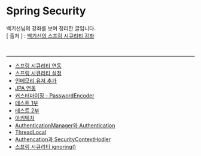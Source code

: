 Spring Security
===========
백기선님의 강좌를 보며 정리한 글입니다.   
[ 출처 ] : [백기선의 스프링 시큐리티 강좌](https://www.inflearn.com/course/%EB%B0%B1%EA%B8%B0%EC%84%A0-%EC%8A%A4%ED%94%84%EB%A7%81-%EC%8B%9C%ED%81%90%EB%A6%AC%ED%8B%B0)    

<br/>

---
* [스프링 시큐리티 연동](https://github.com/KimYoungQ/study/blob/main/spring%20Security/1_3.md)
* [스프링 시큐리티 설정](https://github.com/KimYoungQ/study/blob/main/spring%20Security/1_4.md)
* [인메모리 유저 추가](https://github.com/KimYoungQ/study/blob/main/spring%20Security/1_5.md)
* [JPA 연동](https://github.com/KimYoungQ/study/blob/main/spring%20Security/1_6.md)
* [커스터마이징 - PasswordEncoder](https://github.com/KimYoungQ/study/blob/main/spring%20Security/1_7.md)
* [테스트 1부](https://github.com/KimYoungQ/study/blob/main/spring%20Security/1_8.md)
* [테스트 2부](https://github.com/KimYoungQ/study/blob/main/spring%20Security/1_9.md)
* [아키텍처](https://github.com/KimYoungQ/study/blob/main/spring%20Security/1_10.md)
* [AuthenticationManager와 Authentication](https://github.com/KimYoungQ/study/blob/main/spring%20Security/1_11.md)
* [ThreadLocal](https://github.com/KimYoungQ/study/blob/main/spring%20Security/1_12.md)
* [Authencation과 SecurityContextHodler](https://github.com/KimYoungQ/study/blob/main/spring%20Security/1_13.md)
* [스프링 시큐리티 ignoring()](https://github.com/KimYoungQ/study/blob/main/spring%20Security/3_1.md)


